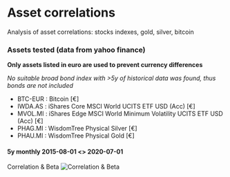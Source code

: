 # Asset correlations
Analysis of asset correlations: stocks indexes, gold, silver, bitcoin

### Assets tested (data from yahoo finance)
**Only assets listed in euro are used to prevent currency differences**

*No suitable broad bond index with >5y of historical data was found, thus bonds are not included*

* BTC-EUR : Bitcoin [€]
* IWDA.AS : iShares Core MSCI World UCITS ETF USD (Acc) [€]
* MVOL.MI : iShares Edge MSCI World Minimum Volatility UCITS ETF USD (Acc) [€]
* PHAG.MI : WisdomTree Physical Silver [€]
* PHAU.MI : WisdomTree Physical Gold [€]

#### 5y monthly 2015-08-01 <> 2020-07-01
Correlation & Beta
![Correlation & Beta](https://i.imgur.com/gKZ9Cvq.png)
